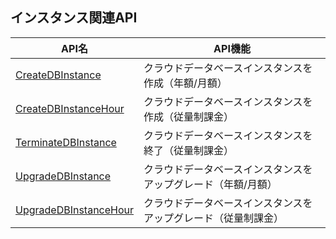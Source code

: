 ## インスタンス関連API

| API名 | API機能 |
|---------|---------|
| [CreateDBInstance](https://cloud.tencent.com/document/api/240/31810) | クラウドデータベースインスタンスを作成（年額/月額） |
| [CreateDBInstanceHour](https://cloud.tencent.com/document/api/240/31809) | クラウドデータベースインスタンスを作成（従量制課金） |
| [TerminateDBInstance](https://cloud.tencent.com/document/api/240/31808) | クラウドデータベースインスタンスを終了（従量制課金） |
| [UpgradeDBInstance](https://cloud.tencent.com/document/api/240/31807) | クラウドデータベースインスタンスをアップグレード（年額/月額） |
| [UpgradeDBInstanceHour](https://cloud.tencent.com/document/api/240/31806) | クラウドデータベースインスタンスをアップグレード（従量制課金） |


